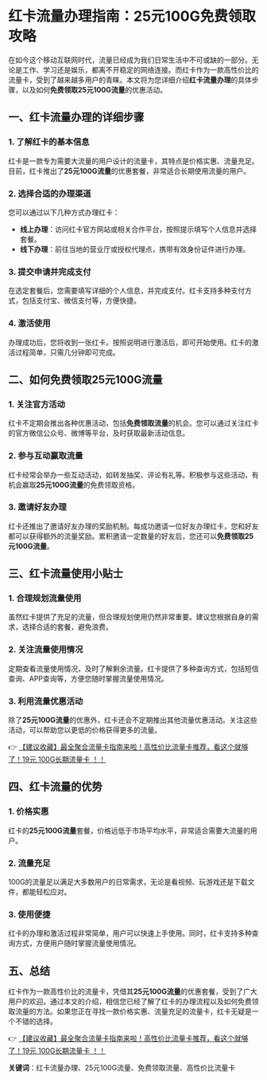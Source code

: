 # 红卡流量办理指南：25元100G免费领取攻略

在如今这个移动互联网时代，流量已经成为我们日常生活中不可或缺的一部分。无论是工作、学习还是娱乐，都离不开稳定的网络连接。而红卡作为一款高性价比的流量卡，受到了越来越多用户的青睐。本文将为您详细介绍**红卡流量办理**的具体步骤，以及如何**免费领取25元100G流量**的优惠活动。

## 一、红卡流量办理的详细步骤

### 1. 了解红卡的基本信息
红卡是一款专为需要大流量的用户设计的流量卡，其特点是价格实惠、流量充足。目前，红卡推出了**25元100G流量**的优惠套餐，非常适合长期使用流量的用户。

### 2. 选择合适的办理渠道
您可以通过以下几种方式办理红卡：
- **线上办理**：访问红卡官方网站或相关合作平台，按照提示填写个人信息并选择套餐。
- **线下办理**：前往当地的营业厅或授权代理点，携带有效身份证件进行办理。

### 3. 提交申请并完成支付
在选定套餐后，您需要填写详细的个人信息，并完成支付。红卡支持多种支付方式，包括支付宝、微信支付等，方便快捷。

### 4. 激活使用
办理成功后，您将收到一张红卡。按照说明进行激活后，即可开始使用。红卡的激活过程简单，只需几分钟即可完成。

## 二、如何免费领取25元100G流量

### 1. 关注官方活动
红卡不定期会推出各种优惠活动，包括**免费领取流量**的机会。您可以通过关注红卡的官方微信公众号、微博等平台，及时获取最新活动信息。

### 2. 参与互动赢取流量
红卡经常会举办一些互动活动，如转发抽奖、评论有礼等。积极参与这些活动，有机会赢取**25元100G流量**的免费领取资格。

### 3. 邀请好友办理
红卡还推出了邀请好友办理的奖励机制。每成功邀请一位好友办理红卡，您和好友都可以获得额外的流量奖励。累积邀请一定数量的好友后，您还可以**免费领取25元100G流量**。

## 三、红卡流量使用小贴士

### 1. 合理规划流量使用
虽然红卡提供了充足的流量，但合理规划使用仍然非常重要。建议您根据自身的需求，选择合适的套餐，避免浪费。

### 2. 关注流量使用情况
定期查看流量使用情况，及时了解剩余流量。红卡提供了多种查询方式，包括短信查询、APP查询等，方便您随时掌握流量使用情况。

### 3. 利用流量优惠活动
除了**25元100G流量**的优惠外，红卡还会不定期推出其他流量优惠活动。关注这些活动，可以帮助您以更低的价格获得更多的流量。

👉 [【建议收藏】最全聚合流量卡指南来啦！高性价比流量卡推荐，看这个就够了！19元 100G长期流量卡 ！！](https://bit.ly/Liuliangka)

## 四、红卡流量的优势

### 1. 价格实惠
红卡的**25元100G流量**套餐，价格远低于市场平均水平，非常适合需要大流量的用户。

### 2. 流量充足
100G的流量足以满足大多数用户的日常需求，无论是看视频、玩游戏还是下载文件，都能轻松应对。

### 3. 使用便捷
红卡的办理和激活过程非常简单，用户可以快速上手使用。同时，红卡支持多种查询方式，方便用户随时掌握流量使用情况。

## 五、总结

红卡作为一款高性价比的流量卡，凭借其**25元100G流量**的优惠套餐，受到了广大用户的欢迎。通过本文的介绍，相信您已经了解了红卡的办理流程以及如何免费领取流量的方法。如果您正在寻找一款价格实惠、流量充足的流量卡，红卡无疑是一个不错的选择。

👉 [【建议收藏】最全聚合流量卡指南来啦！高性价比流量卡推荐，看这个就够了！19元 100G长期流量卡 ！！](https://bit.ly/Liuliangka)

**关键词**：红卡流量办理、25元100G流量、免费领取流量、高性价比流量卡